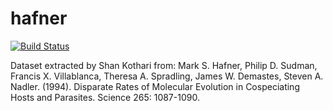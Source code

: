 # hafner
[![Build Status](https://travis-ci.org/globalbioticinteractions/hafner.svg?branch=master)](https://travis-ci.org/globalbioticinteractions/hafner)

Dataset extracted by Shan Kothari from: Mark S. Hafner, Philip D. Sudman, Francis X. Villablanca, Theresa A. Spradling, James W. Demastes, Steven A. Nadler. (1994). Disparate Rates of Molecular Evolution in Cospeciating Hosts and Parasites. Science 265: 1087-1090. 

